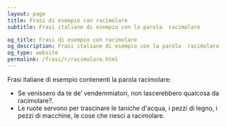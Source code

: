 ```yaml
---
layout: page
title: Frasi di esempio con racimolare 
subtitle: Frasi italiane di esempio con la parola  racimolare

og_title: Frasi di esempio con racimolare 
og_description: Frasi italiane di esempio con la parola  racimolare
og_type: website
permalink: /frasi/r/racimolare.html
---
```


Frasi italiane di esempio contenenti la parola racimolare:


- Se venissero da te de’ vendemmiatori, non lascerebbero qualcosa da racimolare?.
- Le ruote servono per trascinare le taniche d'acqua, i pezzi di legno, i pezzi di macchine, le cose che riesci a racimolare.
